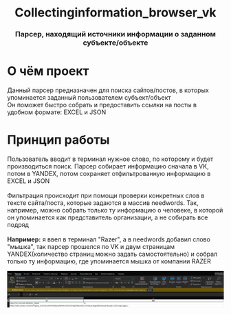 <!-- Improved compatibility of back to top link: See: https://github.com/othneildrew/Best-README-Template/pull/73 -->
<a id="readme-top"></a>
<!--
*** Thanks for checking out the Best-README-Template. If you have a suggestion
*** that would make this better, please fork the repo and create a pull request
*** or simply open an issue with the tag "enhancement".
*** Don't forget to give the project a star!
*** Thanks again! Now go create something AMAZING! :D
-->



<!-- PROJECT SHIELDS -->
<!--
*** I'm using markdown "reference style" links for readability.
*** Reference links are enclosed in brackets [ ] instead of parentheses ( ).
*** See the bottom of this document for the declaration of the reference variables
*** for contributors-url, forks-url, etc. This is an optional, concise syntax you may use.
*** https://www.markdownguide.org/basic-syntax/#reference-style-links
-->



<div align="center">
  <h1 align="center">Collectinginformation_browser_vk</h1>  
  <h3 align="center">Парсер, находящий источники информации о заданном субъекте/объекте</b></h3>
</div>


<!-- ABOUT THE PROJECT -->
# О чём проект

Данный парсер предназначен для поиска сайтов/постов, в которых упоминается заданный пользователем субъект/объект<br>
Он поможет быстро собрать и предоставить ссылки на посты в удобном формате: EXCEL и JSON<br>

# Принцип работы
Пользователь вводит в терминал нужное слово, по которому и будет производиться поиск. Парсер собирает информацию сначала в VK, потом в YANDEX, потом сохраняет отфильтрованную информацию в EXCEL и JSON<br><br>
Фильтрация происходит при помощи проверки конкретных слов в тексте сайта/поста, которые задаются в массив needwords. Так, например, можно собрать только ту информацию о человеке, в которой он упоминается как представитель организации, а не собирать все подряд<br><br>
<b>Например:</b> я ввел в терминал "Razer", а в needwords добавил слово "мышка", так парсер прошелся по VK и двум страницам YANDEX(количество страниц можно задать самостоятельно) и собрал только ту информацию, где упоминается мышка от компании RAZER<br>
<div>   
  <img src="logo (3).jpg" alt="Logo">  
  
</div>

<!-- MARKDOWN LINKS & IMAGES -->
<!-- https://www.markdownguide.org/basic-syntax/#reference-style-links -->
[contributors-shield]: https://img.shields.io/github/contributors/othneildrew/Best-README-Template.svg?style=for-the-badge
[contributors-url]: https://github.com/othneildrew/Best-README-Template/graphs/contributors
[forks-shield]: https://img.shields.io/github/forks/othneildrew/Best-README-Template.svg?style=for-the-badge
[forks-url]: https://github.com/othneildrew/Best-README-Template/network/members
[stars-shield]: https://img.shields.io/github/stars/othneildrew/Best-README-Template.svg?style=for-the-badge
[stars-url]: https://github.com/othneildrew/Best-README-Template/stargazers
[issues-shield]: https://img.shields.io/github/issues/othneildrew/Best-README-Template.svg?style=for-the-badge
[issues-url]: https://github.com/othneildrew/Best-README-Template/issues
[license-shield]: https://img.shields.io/github/license/othneildrew/Best-README-Template.svg?style=for-the-badge
[license-url]: https://github.com/othneildrew/Best-README-Template/blob/master/LICENSE.txt
[linkedin-shield]: https://img.shields.io/badge/-LinkedIn-black.svg?style=for-the-badge&logo=linkedin&colorB=555
[linkedin-url]: https://linkedin.com/in/othneildrew
[product-screenshot]: images/screenshot.png
[Next.js]: https://img.shields.io/badge/next.js-000000?style=for-the-badge&logo=nextdotjs&logoColor=white
[Next-url]: https://nextjs.org/
[React.js]: https://img.shields.io/badge/React-20232A?style=for-the-badge&logo=react&logoColor=61DAFB
[React-url]: https://reactjs.org/
[Vue.js]: https://img.shields.io/badge/Vue.js-35495E?style=for-the-badge&logo=vuedotjs&logoColor=4FC08D
[Vue-url]: https://vuejs.org/
[Angular.io]: https://img.shields.io/badge/Angular-DD0031?style=for-the-badge&logo=angular&logoColor=white
[Angular-url]: https://angular.io/
[Svelte.dev]: https://img.shields.io/badge/Svelte-4A4A55?style=for-the-badge&logo=svelte&logoColor=FF3E00
[Svelte-url]: https://svelte.dev/
[Laravel.com]: https://img.shields.io/badge/Laravel-FF2D20?style=for-the-badge&logo=laravel&logoColor=white
[Laravel-url]: https://laravel.com
[Bootstrap.com]: https://img.shields.io/badge/Bootstrap-563D7C?style=for-the-badge&logo=bootstrap&logoColor=white
[Bootstrap-url]: https://getbootstrap.com
[JQuery.com]: https://img.shields.io/badge/jQuery-0769AD?style=for-the-badge&logo=jquery&logoColor=white
[JQuery-url]: https://jquery.com 
